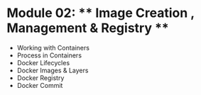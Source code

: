 # Module 02: ** Image Creation , Management & Registry ** 
* Working with Containers
* Process in Containers
* Docker Lifecycles
* Docker Images & Layers
* Docker Registry
* Docker Commit